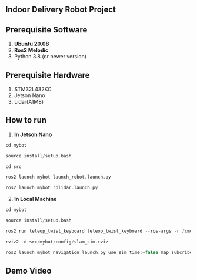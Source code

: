 ## Indoor Delivery Robot Project
## Prerequisite Software
1. **Ubuntu 20.08**
2. **Ros2 Melodic**
3. Python 3.8 (or newer version)
## Prerequisite Hardware
1. STM32L432KC
2. Jetson Nano
3. Lidar(A1M8)
## How to run
1. **In Jetson Nano**
```c
cd mybot
```
```c
source install/setup.bash
```
```c
cd src 
```
```c
ros2 launch mybot launch_robot.launch.py
```
```c
ros2 launch mybot rplidar.launch.py 
```
2. **In Local Machine**
```c
cd mybot
```
```c
source install/setup.bash
```
```c
ros2 run teleop_twist_keyboard teleop_twist_keyboard --ros-args -r /cmd_vel:=/diff_cont/cmd_vel_unstamped
```
```c
rviz2 -d src/mybot/config/slam_sim.rviz
```
```c
ros2 launch mybot navigation_launch.py use_sim_time:=false map_subcribe_transient_local:=true
```
## Demo Video

